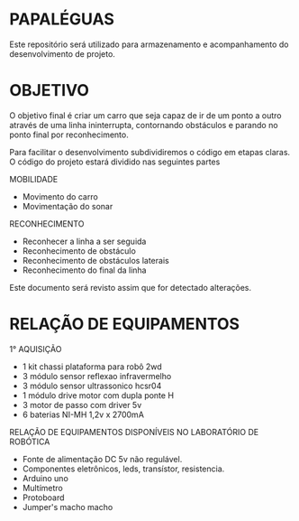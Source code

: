 # PAPALÉGUAS
Este repositório será utilizado para armazenamento e acompanhamento do desenvolvimento de projeto.

# OBJETIVO
O objetivo final é criar um carro que seja capaz de ir de um ponto a outro através de uma linha ininterrupta, contornando obstáculos e parando no ponto final por reconhecimento.

Para facilitar o desenvolvimento subdividiremos o código em etapas claras. O código do projeto estará dividido nas seguintes partes

MOBILIDADE
- Movimento do carro
- Movimentação do sonar

RECONHECIMENTO
- Reconhecer a linha a ser seguida
- Reconhecimento de obstáculo
- Reconhecimento de obstáculos laterais
- Reconhecimento do final da linha

Este documento será revisto assim que for detectado alterações.

# RELAÇÃO DE EQUIPAMENTOS 
1° AQUISIÇÃO
- 1 kit chassi plataforma para robô 2wd
- 3 módulo sensor reflexao infravermelho
- 3 módulo sensor ultrassonico hcsr04
- 1 módulo drive motor com dupla ponte H
- 3 motor de passo com driver 5v
- 6 baterias NI-MH 1,2v x 2700mA

RELAÇÃO DE EQUIPAMENTOS DISPONÍVEIS NO LABORATÓRIO DE ROBÓTICA

- Fonte de alimentação DC 5v não regulável.
- Componentes eletrônicos, leds, transístor, resistencia. 
- Arduino uno
- Multímetro 
- Protoboard
- Jumper's macho macho

